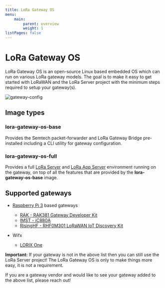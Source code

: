 ```yaml
---
title: LoRa Gateway OS
menu:
    main:
        parent: overview
        weight: 1
listPages: false
---
```


# LoRa Gateway OS

LoRa Gateway OS is an open-source Linux based embedded OS which can run on
various LoRa gateway models. The goal is to make it easy to get started with
LoRaWAN and the LoRa Server project with the minimum steps required to setup
your gateway(s).

![gateway-config](/lora-gateway-os/img/gateway-config.png)

## Image types

### lora-gateway-os-base

Provides the Semtech packet-forwarder and LoRa Gateway Bridge pre-installed
including a CLI utility for gateway configuration.

### lora-gateway-os-full

Provides a full [LoRa Server](/loraserver/) and [LoRa App Server](/lora-app-server/)
environment running on the gateway, on top of all the features that are provided
by the **lora-gateway-os-base** image.

## Supported gateways

* [Raspberry Pi 3](https://www.raspberrypi.org/) based gateways

    * [RAK - RAK381 Gateway Developer Kit](https://www.rakwireless.com/en/WisKeyOSH/RAK831)
    * [IMST - iC880A](https://wireless-solutions.de/products/long-range-radio/ic880a.html)
	* [RisingHF - RHF0M301 LoRaWAN IoT Discovery Kit](http://risinghf.com/#/product-details?product_id=9&lang=en)

* Wifx

    * [LORIX One](https://www.lorixone.io/)

**Important:** If your gateway is not in the above list then you can still use
the LoRa Server project! The LoRa Gateway OS is only to make things more easy,
it is not a requirement.

If you are a gateway vendor and would like to see your gateway added to the
above list, please reach out!
